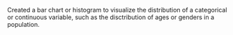 Created a bar chart or histogram to visualize the distribution of a categorical or continuous variable, such as the disctribution of ages or genders in a population.
